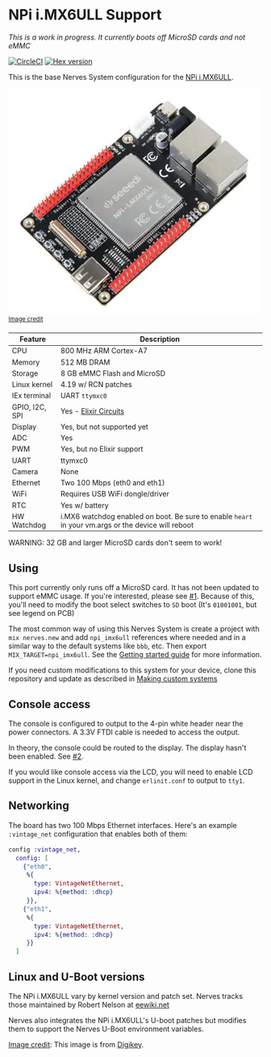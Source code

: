# NPi i.MX6ULL Support

*This is a work in progress. It currently boots off MicroSD cards and not eMMC*

[![CircleCI](https://circleci.com/gh/fhunleth/nerves_system_npi_imx6ull.svg?style=svg)](https://circleci.com/gh/fhunleth/nerves_system_npi_imx6ull)
[![Hex version](https://img.shields.io/hexpm/v/nerves_system_npi_imx6ull.svg "Hex version")](https://hex.pm/packages/nerves_system_npi_imx6ull)

This is the base Nerves System configuration for the [NPi
i.MX6ULL](https://www.digikey.com/product-detail/en/seeed-technology-co-ltd/102991306/1597-102991306-ND/10492211).

![NPi i.MX6ULL](assets/images/npi_imx6ull.png)
<br><sup>[Image credit](#digikey)</sup>

| Feature              | Description                     |
| -------------------- | ------------------------------- |
| CPU                  | 800 MHz ARM Cortex-A7           |
| Memory               | 512 MB DRAM                     |
| Storage              | 8 GB eMMC Flash and MicroSD     |
| Linux kernel         | 4.19 w/ RCN patches             |
| IEx terminal         | UART `ttymxc0`                  |
| GPIO, I2C, SPI       | Yes - [Elixir Circuits](https://github.com/elixir-circuits) |
| Display              | Yes, but not supported yet      |
| ADC                  | Yes                             |
| PWM                  | Yes, but no Elixir support      |
| UART                 | ttymxc0                         |
| Camera               | None                            |
| Ethernet             | Two 100 Mbps (eth0 and eth1)    |
| WiFi                 | Requires USB WiFi dongle/driver |
| RTC                  | Yes w/ battery                  |
| HW Watchdog          | i.MX6 watchdog enabled on boot. Be sure to enable `heart` in your vm.args or the device will reboot |

WARNING: 32 GB and larger MicroSD cards don't seem to work!

## Using

This port currently only runs off a MicroSD card. It has not been updated to
support eMMC usage. If you're interested, please see
[#1](https://github.com/fhunleth/nerves_system_npi_imx6ull/issues/1). Because of
this, you'll need to modify the boot select switches to `SD` boot (It's
`01001001`, but see legend on PCB)

The most common way of using this Nerves System is create a project with `mix
nerves.new` and add `npi_imx6ull` references where needed and in a similar way
to the default systems like `bbb`, etc. Then export `MIX_TARGET=npi_imx6ull`.
See the [Getting started
guide](https://hexdocs.pm/nerves/getting-started.html#creating-a-new-nerves-app)
for more information.

If you need custom modifications to this system for your device, clone this
repository and update as described in [Making custom
systems](https://hexdocs.pm/nerves/systems.html#customizing-your-own-nerves-system)

## Console access

The console is configured to output to the 4-pin white header near the power
connectors. A 3.3V FTDI cable is needed to access the output.

In theory, the console could be routed to the display. The display hasn't been
enabled. See
[#2](https://github.com/fhunleth/nerves_system_npi_imx6ull/issues/2).

If you would like console access via the LCD, you will need to enable LCD
support in the Linux kernel, and change `erlinit.conf` to output to `tty1`.

## Networking

The board has two 100 Mbps Ethernet interfaces. Here's an example `:vintage_net`
configuration that enables both of them:

```elixir
config :vintage_net,
  config: [
    {"eth0",
     %{
       type: VintageNetEthernet,
       ipv4: %{method: :dhcp}
     }},
    {"eth1",
     %{
       type: VintageNetEthernet,
       ipv4: %{method: :dhcp}
     }}
  ]
```

## Linux and U-Boot versions

The NPi i.MX6ULL vary by kernel version and patch set. Nerves tracks those
maintained by Robert Nelson at
[eewiki.net](https://www.digikey.com/eewiki/display/linuxonarm/NPi+i.MX6ULL)

Nerves also integrates the NPi i.MX6ULL's U-boot patches but modifies them to
support the Nerves U-Boot environment variables.

[Image credit](#digikey): This image is from [Digikey](http://digikey.com/).

